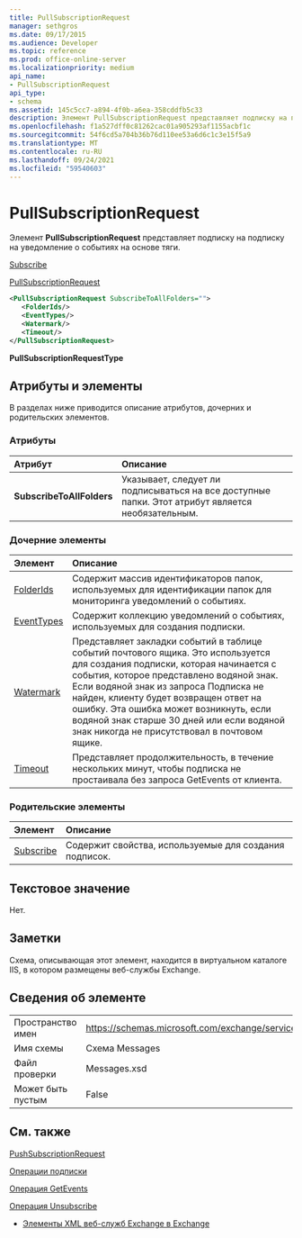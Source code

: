 ```yaml
---
title: PullSubscriptionRequest
manager: sethgros
ms.date: 09/17/2015
ms.audience: Developer
ms.topic: reference
ms.prod: office-online-server
ms.localizationpriority: medium
api_name:
- PullSubscriptionRequest
api_type:
- schema
ms.assetid: 145c5cc7-a894-4f0b-a6ea-358cddfb5c33
description: Элемент PullSubscriptionRequest представляет подписку на подписку на уведомление о событиях на основе тяги.
ms.openlocfilehash: f1a527dff0c81262cac01a905293af1155acbf1c
ms.sourcegitcommit: 54f6cd5a704b36b76d110ee53a6d6c1c3e15f5a9
ms.translationtype: MT
ms.contentlocale: ru-RU
ms.lasthandoff: 09/24/2021
ms.locfileid: "59540603"
---
```

# <a name="pullsubscriptionrequest"></a>PullSubscriptionRequest

Элемент **PullSubscriptionRequest** представляет подписку на подписку на уведомление о событиях на основе тяги. 
  
[Subscribe](subscribe.md)
  
[PullSubscriptionRequest](pullsubscriptionrequest.md)
  
```XML
<PullSubscriptionRequest SubscribeToAllFolders="">
   <FolderIds/>
   <EventTypes/>
   <Watermark/>
   <Timeout/>
</PullSubscriptionRequest>
```

 **PullSubscriptionRequestType**
## <a name="attributes-and-elements"></a>Атрибуты и элементы

В разделах ниже приводится описание атрибутов, дочерних и родительских элементов.
  
### <a name="attributes"></a>Атрибуты

|**Атрибут**|**Описание**|
|:-----|:-----|
|**SubscribeToAllFolders** <br/> |Указывает, следует ли подписываться на все доступные папки. Этот атрибут является необязательным.  <br/> |
   
### <a name="child-elements"></a>Дочерние элементы

|**Элемент**|**Описание**|
|:-----|:-----|
|[FolderIds](folderids.md) <br/> |Содержит массив идентификаторов папок, используемых для идентификации папок для мониторинга уведомлений о событиях.  <br/> |
|[EventTypes](eventtypes.md) <br/> |Содержит коллекцию уведомлений о событиях, используемых для создания подписки.  <br/> |
|[Watermark](watermark.md) <br/> |Представляет закладки событий в таблице событий почтового ящика. Это используется для создания подписки, которая начинается с события, которое представлено водяной знак. Если водяной знак из запроса Подписка не найден, клиенту будет возвращен ответ на ошибку. Эта ошибка может возникнуть, если водяной знак старше 30 дней или если водяной знак никогда не присутствовал в почтовом ящике.  <br/> |
|[Timeout](timeout.md) <br/> |Представляет продолжительность, в течение нескольких минут, чтобы подписка не простаивала без запроса GetEvents от клиента.  <br/> |
   
### <a name="parent-elements"></a>Родительские элементы

|**Элемент**|**Описание**|
|:-----|:-----|
|[Subscribe](subscribe.md) <br/> |Содержит свойства, используемые для создания подписок.  <br/> |
   
## <a name="text-value"></a>Текстовое значение

Нет.
  
## <a name="remarks"></a>Заметки

Схема, описывающая этот элемент, находится в виртуальном каталоге IIS, в котором размещены веб-службы Exchange.
  
## <a name="element-information"></a>Сведения об элементе

|||
|:-----|:-----|
|Пространство имен  <br/> |https://schemas.microsoft.com/exchange/services/2006/messages  <br/> |
|Имя схемы  <br/> |Схема Messages  <br/> |
|Файл проверки  <br/> |Messages.xsd  <br/> |
|Может быть пустым  <br/> |False  <br/> |
   
## <a name="see-also"></a>См. также



[PushSubscriptionRequest](pushsubscriptionrequest.md)
  
[Операции подписки](subscribe-operation.md)
  
[Операция GetEvents](getevents-operation.md)
  
[Операция Unsubscribe](unsubscribe-operation.md)


- [Элементы XML веб-служб Exchange в Exchange](ews-xml-elements-in-exchange.md)


